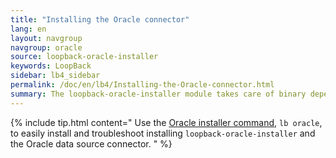 ```yaml
---
title: "Installing the Oracle connector"
lang: en
layout: navgroup
navgroup: oracle
source: loopback-oracle-installer
keywords: LoopBack
sidebar: lb4_sidebar
permalink: /doc/en/lb4/Installing-the-Oracle-connector.html
summary: The loopback-oracle-installer module takes care of binary dependencies and simplifies the process of installing the Oracle connector.
---
```


{% include tip.html content="
Use the [Oracle installer command](Oracle-installer-command.html), `lb oracle`,
to easily install and troubleshoot installing `loopback-oracle-installer`
and the Oracle data source connector.
" %}
